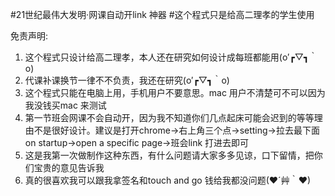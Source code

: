 #21世纪最伟大发明·网课自动开link 神器
#这个程式只是给高二理孝的学生使用

免责声明:
1. 这个程式只设计给高二理孝，本人还在研究如何设计成每班都能用(o′┏▽┓｀o) 
2. 代课补课换节一律不不负责，我还在研究(o′┏▽┓｀o) 
3. 这个程式只能在电脑上用，手机用户不要意思。mac 用户不清楚可不可以因为我没钱买mac 来测试
4. 第一节班会网课不会自动开，因为我不知道你们几点起床可能会迟到的等等理由不是很好设计。建议是打开chrome->右上角三个点->setting->拉去最下面on startup->open a specific page->班会link 打进去即可
5. 这是我第一次做制作这种东西，有什么问题请大家多多见谅，口下留情，把你们宝贵的意见告诉我
6. 真的很喜欢我可以跟我拿签名和touch and go 钱给我都没问题(❤´艸｀❤)
